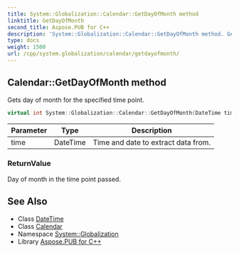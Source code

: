 ```yaml
---
title: System::Globalization::Calendar::GetDayOfMonth method
linktitle: GetDayOfMonth
second_title: Aspose.PUB for C++
description: 'System::Globalization::Calendar::GetDayOfMonth method. Gets day of month for the specified time point in C++.'
type: docs
weight: 1500
url: /cpp/system.globalization/calendar/getdayofmonth/
---
```

## Calendar::GetDayOfMonth method


Gets day of month for the specified time point.

```cpp
virtual int System::Globalization::Calendar::GetDayOfMonth(DateTime time) const
```


| Parameter | Type | Description |
| --- | --- | --- |
| time | DateTime | Time and date to extract data from. |

### ReturnValue

Day of month in the time point passed.

## See Also

* Class [DateTime](../../../system/datetime/)
* Class [Calendar](../)
* Namespace [System::Globalization](../../)
* Library [Aspose.PUB for C++](../../../)
